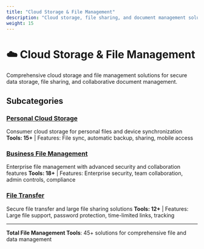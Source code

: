 ```yaml
---
title: "Cloud Storage & File Management"
description: "Cloud storage, file sharing, and document management solutions"
weight: 15
---
```


# ☁️ Cloud Storage & File Management

Comprehensive cloud storage and file management solutions for secure data storage, file sharing, and collaborative document management.

## Subcategories

### [Personal Cloud Storage](/categories/cloud-storage-file-management/personal-cloud-storage/)
Consumer cloud storage for personal files and device synchronization
**Tools: 15+** | Features: File sync, automatic backup, sharing, mobile access

### [Business File Management](/categories/cloud-storage-file-management/business-file-management/)
Enterprise file management with advanced security and collaboration features
**Tools: 18+** | Features: Enterprise security, team collaboration, admin controls, compliance

### [File Transfer](/categories/cloud-storage-file-management/file-transfer/)
Secure file transfer and large file sharing solutions
**Tools: 12+** | Features: Large file support, password protection, time-limited links, tracking

---

**Total File Management Tools**: 45+ solutions for comprehensive file and data management